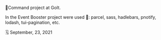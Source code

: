 💪Command project at GoIt.

In the Event Booster project were used 🎯: parcel, sass, hadlebars, pnotify, lodash, tui-pagination,
etc.

🗓 September, 23, 2021
